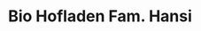 ---
title: "Bio Hofladen Fam. Hansi"
url: /weiden-an-der-march/bio-hofladen-fam-hansi/
shop: Hofladen
---